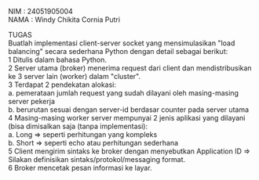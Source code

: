 NIM  : 24051905004 <br>
NAMA : Windy Chikita Cornia Putri <br>

TUGAS<br>
Buatlah implementasi client-server socket yang mensimulasikan "load balancing" secara sederhana Python dengan detail sebagai berikut:<br>
1 Ditulis dalam bahasa Python.<br>
2 Server utama (broker) menerima request dari client dan mendistribusikan ke 3 server lain (worker) dalam "cluster".<br>
3 Terdapat 2 pendekatan alokasi:<br>
	a. pemerataan jumlah request yang sudah dilayani oleh masing-masing server pekerja <br>
	b. berurutan sesuai dengan server-id berdasar counter pada server utama <br>
4 Masing-masing worker server mempunyai 2 jenis aplikasi yang dilayani (bisa dimisalkan saja (tanpa implementasi): <br>
	a. Long ⇒ seperti perhitungan yang kompleks <br>
	b. Short ⇒ seperti echo atau perhitungan sederhana <br>
5 Client mengirim sintaks ke broker dengan menyebutkan Application ID ⇒ Silakan definisikan sintaks/protokol/messaging format. <br>
6 Broker mencetak pesan informasi ke layar. <br>
